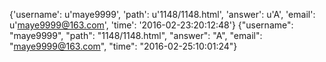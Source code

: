 {'username': u'maye9999', 'path': u'1148/1148.html', 'answer': u'A', 'email': u'maye9999@163.com', 'time': '2016-02-23:20:12:48'}
{"username": "maye9999", "path": "1148/1148.html", "answer": "A", "email": "maye9999@163.com", "time": "2016-02-25:10:01:24"}
